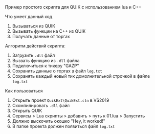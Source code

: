 Пример простого скрипта для QUIK с использованием lua и C++

Что умеет данный код
1) Вызываться из QUIK
2) Вызывать функции на C++ из QUIK
3) Получать данные от торгах

Алгоритм действий скрипта:
1) Загрузить `.dll` файл
2) Вызвать функцию из `.dll` файлa
3) Подключиться к тикеру "GAZP"
4) Сохранить данные о торгах в файл `log.txt`
5) Сохранять каждый новый тик домолнительной строчкой в файле `log.txt`

Как пользоваться
1) Открыть проект `QuikExt\QuikExt.sln` в VS2019
2) Скомпилировать `.dll` файл
3) Открыть QUIK
4) Сервисы > Lua скрипты > добавить > путь к 01.lua > Запустить
5) Должно выскочить окошко "Hey, it worked!"
6) В папке проекта должен появиться файл `log.txt`
